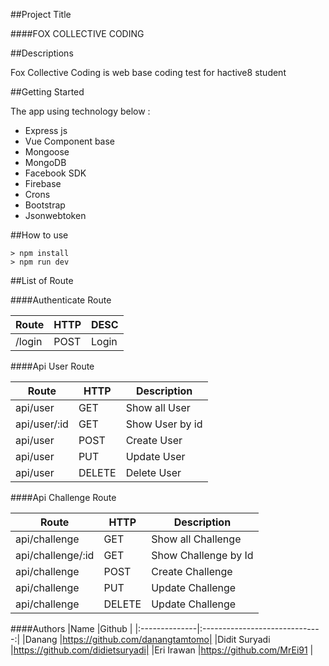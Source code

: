 ##Project Title

####FOX COLLECTIVE CODING

##Descriptions

Fox Collective Coding is web base coding test for hactive8 student

##Getting Started

The app using technology below :
- Express js
- Vue Component base
- Mongoose
- MongoDB
- Facebook SDK
- Firebase
- Crons
- Bootstrap
- Jsonwebtoken

##How to use

```
> npm install
> npm run dev
```

##List of Route

####Authenticate Route

| Route                   | HTTP | DESC     |
| ----------------------- | ---- | -------- |
| /login                  | POST | Login    |


####Api User Route

| Route                              | HTTP   | Description                             |
| ---------------------------------- | ------ | --------------------------------------- |
| api/user                           | GET    | Show all User                           |
| api/user/:id                       | GET    | Show User by id                         |
| api/user                           | POST   | Create User                             |
| api/user                           | PUT    | Update User                             |
| api/user                           | DELETE | Delete User                             |

####Api Challenge Route

| Route                              | HTTP   | Description                             |
| ---------------------------------- | ------ | --------------------------------------- |
| api/challenge                      | GET    | Show all Challenge                      |
| api/challenge/:id                  | GET    | Show Challenge by Id                    |
| api/challenge                      | POST   | Create Challenge                        |
| api/challenge                      | PUT    | Update Challenge                        |
| api/challenge                      | DELETE | Update Challenge                        |

####Authors
|Name           |Github                          |
|:--------------|:------------------------------:|
|Danang         |https://github.com/danangtamtomo|
|Didit Suryadi  |https://github.com/didietsuryadi|
|Eri Irawan     |https://github.com/MrEi91       |
